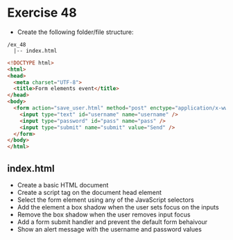 # Exercise 48

* Create the following folder/file structure:

```
/ex_48
  |-- index.html
```

```html
<!DOCTYPE html>
<html>
<head>
  <meta charset="UTF-8">
  <title>Form elements event</title>
</head>
<body>
  <form action="save_user.html" method="post" enctype="application/x-www-form-urlencoded" name="login">
    <input type="text" id="username" name="username" />
    <input type="password" id="pass" name="pass" />
    <input type="submit" name="submit" value="Send" />
  </form>
</body>
</html>
```

## index.html
* Create a basic HTML document
* Create a script tag on the document head element
* Select the form element using any of the JavaScript selectors
* Add the element a box shadow when the user sets focus on the inputs
* Remove the box shadow when the user removes input focus
* Add a form submit handler and prevent the default form behaivour
* Show an alert message with the username and password values
